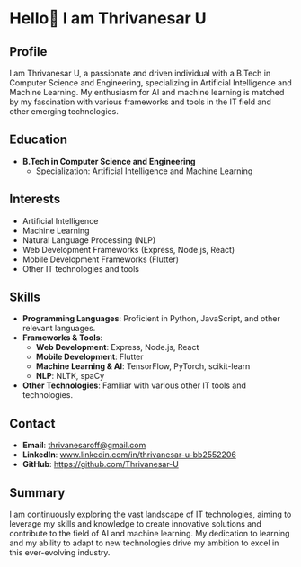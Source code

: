 # Hello👋 I am Thrivanesar U

## Profile
I am Thrivanesar U, a passionate and driven individual with a B.Tech in Computer Science and Engineering, specializing in Artificial Intelligence and Machine Learning. My enthusiasm for AI and machine learning is matched by my fascination with various frameworks and tools in the IT field and other emerging technologies.

## Education
- **B.Tech in Computer Science and Engineering**
  - Specialization: Artificial Intelligence and Machine Learning

## Interests
- Artificial Intelligence
- Machine Learning
- Natural Language Processing (NLP)
- Web Development Frameworks (Express, Node.js, React)
- Mobile Development Frameworks (Flutter)
- Other IT technologies and tools

## Skills
- **Programming Languages**: Proficient in Python, JavaScript, and other relevant languages.
- **Frameworks & Tools**:
  - **Web Development**: Express, Node.js, React
  - **Mobile Development**: Flutter
  - **Machine Learning & AI**: TensorFlow, PyTorch, scikit-learn
  - **NLP**: NLTK, spaCy
- **Other Technologies**: Familiar with various other IT tools and technologies.


## Contact
- **Email**: thrivanesaroff@gmail.com
- **LinkedIn**: www.linkedin.com/in/thrivanesar-u-bb2552206
- **GitHub**: https://github.com/Thrivanesar-U
## Summary
I am continuously exploring the vast landscape of IT technologies, aiming to leverage my skills and knowledge to create innovative solutions and contribute to the field of AI and machine learning. My dedication to learning and my ability to adapt to new technologies drive my ambition to excel in this ever-evolving industry.
